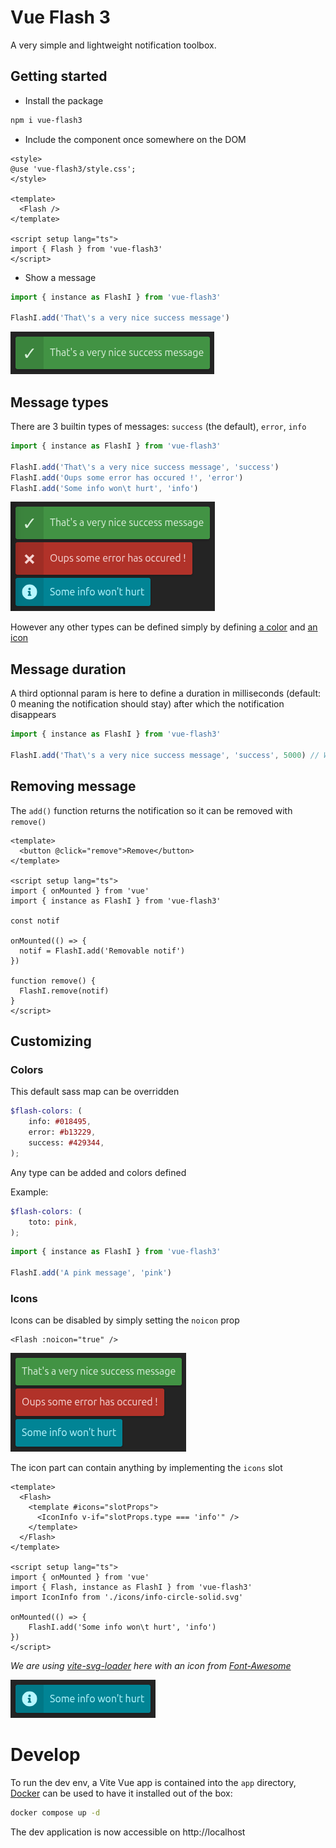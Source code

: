 # Vue Flash 3

A very simple and lightweight notification toolbox.

## Getting started

* Install the package

```sh
npm i vue-flash3
```

* Include the component once somewhere on the DOM

```vue
<style>
@use 'vue-flash3/style.css';
</style>

<template>
  <Flash />
</template>

<script setup lang="ts">
import { Flash } from 'vue-flash3'
</script>
```

* Show a message

```js
import { instance as FlashI } from 'vue-flash3'

FlashI.add('That\'s a very nice success message')
```

![First notification](./images/sc-success-notif.png)

## Message types

There are 3 builtin types of messages: `success` (the default), `error`, `info`

```js
import { instance as FlashI } from 'vue-flash3'

FlashI.add('That\'s a very nice success message', 'success')
FlashI.add('Oups some error has occured !', 'error')
FlashI.add('Some info won\t hurt', 'info')
```

![Builtin notifications](./images/sc-basic-notifs.png)

However any other types can be defined simply by defining [a color](#colors) and [an icon](#icons)

## Message duration

A third optionnal param is here to define a duration in milliseconds (default: 0 meaning the notification should stay) after which the notification disappears

```js
import { instance as FlashI } from 'vue-flash3'

FlashI.add('That\'s a very nice success message', 'success', 5000) // Will be shown 5 seconds
```

## Removing message

The `add()` function returns the notification so it can be removed with `remove()`

```vue
<template>
  <button @click="remove">Remove</button>
</template>

<script setup lang="ts">
import { onMounted } from 'vue'
import { instance as FlashI } from 'vue-flash3'

const notif

onMounted(() => {
  notif = FlashI.add('Removable notif')
})

function remove() {
  FlashI.remove(notif)
}
</script>
```

## Customizing

### Colors

This default sass map can be overridden

```scss
$flash-colors: (
    info: #018495,
    error: #b13229,
    success: #429344,
);
```

Any type can be added and colors defined

Example:

```scss
$flash-colors: (
    toto: pink,
);
```

```js
import { instance as FlashI } from 'vue-flash3'

FlashI.add('A pink message', 'pink')
```

### Icons

Icons can be disabled by simply setting the `noicon` prop

```vue
<Flash :noicon="true" />
```

![No icon](./images/sc-no-icon.png)

The icon part can contain anything by implementing the `icons` slot

```vue
<template>
  <Flash>
    <template #icons="slotProps">
      <IconInfo v-if="slotProps.type === 'info'" />
    </template>
  </Flash>
</template>

<script setup lang="ts">
import { onMounted } from 'vue'
import { Flash, instance as FlashI } from 'vue-flash3'
import IconInfo from './icons/info-circle-solid.svg'

onMounted(() => {
    FlashI.add('Some info won\t hurt', 'info')
})
</script>
```

_We are using [vite-svg-loader](https://github.com/jpkleemans/vite-svg-loader) here with an icon from [Font-Awesome](https://fontawesome.com/)_

![Custom icon](./images/sc-custom-icon.png)

# Develop

To run the dev env, a Vite Vue app is contained into the `app` directory, [Docker](https://www.docker.com/) can be used to have it installed out of the box:

```sh
docker compose up -d
```

The dev application is now accessible on http://localhost

